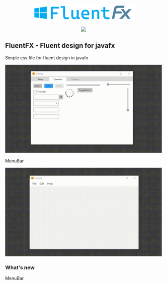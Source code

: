 <p align="center">
    <img src="./logo.png"/>
</div>

<p align="center">
    <a href="LICENSE">
      <img src="https://img.shields.io/badge/License-MIT-yellow.svg">
    </a>
</p>

## FluentFX - Fluent design for javafx

Simple css file for fluent design in javafx

![Gif](https://github.com/Ivan-Kalatchev/FluentFX/blob/master/Preview.gif?raw=true)

MenuBar

![Gif](https://github.com/Ivan-Kalatchev/FluentFX/blob/master/menu.gif?raw=true)

### What's new
MenuBar

